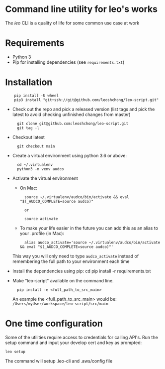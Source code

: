 # Command line utility for leo's works

The *leo* CLI is a quality of life for some common use case at work

# Requirements

* Python 3
* Pip for installing dependencies (see `requirements.txt`)

# Installation

        pip install -U wheel
        pip3 install "git+ssh://git@github.com/leoshchong/leo-script.git"

* Check out the repo and pick a released version (list tags and pick the latest to avoid checking unfinished changes from master)

        git clone git@github.com:leoshchong/leo-script.git
        git tag -l

* Checkout latest

        git checkout main


* Create a virtual environment using python 3.6 or above:

        cd ~/.virtualenv
        python3 -m venv audco

* Activate the virtual environment
    - On Mac:

            source ~/.virtualenv/audco/bin/activate && eval "$(_AUDCO_COMPLETE=source audco)"
            
            or
            
            source activate

    - To make your life easier in the future you can add this as an alias to your .profile (in Mac):

            alias audco_activate='source ~/.virtualenv/audco/bin/activate && eval "$(_AUDCO_COMPLETE=source audco)"'

  This way you will only need to type `audco_activate` instead of remembering the full path to your environment each time

* Install the dependencies using pip:
  cd <github audco directory>
  pip install -r requirements.txt

* Make "leo-script" available on the command line.

        pip install -e <full_path_to_src_main>

  An example the <full_path_to_src_main> would be: `/Users/myUser/workspace/leo-script/src/main`

# One time configuration

Some of the utilities require access to credentials for calling API's.
Run the setup command and input your develop cert and key as prompted:

    leo setup

The command will setup .leo-cli and .aws/config file
